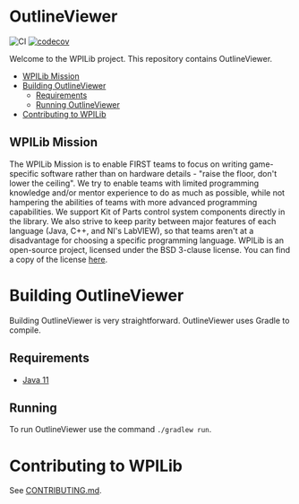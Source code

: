 # OutlineViewer

![CI](https://github.com/wpilibsuite/OutlineViewer/workflows/CI/badge.svg) [![codecov](https://codecov.io/gh/wpilibsuite/OutlineViewer/branch/JavaFX/graph/badge.svg)](https://codecov.io/gh/wpilibsuite/OutlineViewer)

Welcome to the WPILib project. This repository contains OutlineViewer.

- [WPILib Mission](#wpilib-mission)
- [Building OutlineViewer](#building-outline-viewer)
    - [Requirements](#requirements)
    - [Running OutlineViewer](#running)
- [Contributing to WPILib](#contributing-to-wpilib)

## WPILib Mission

The WPILib Mission is to enable FIRST teams to focus on writing game-specific software rather than on hardware details - "raise the floor, don't lower the ceiling". We try to enable teams with limited programming knowledge and/or mentor experience to do as much as possible, while not hampering the abilities of teams with more advanced programming capabilities. We support Kit of Parts control system components directly in the library. We also strive to keep parity between major features of each language (Java, C++, and NI's LabVIEW), so that teams aren't at a disadvantage for choosing a specific programming language. WPILib is an open-source project, licensed under the BSD 3-clause license. You can find a copy of the license [here](LICENSE.md).

# Building OutlineViewer

Building OutlineViewer is very straightforward. OutlineViewer uses Gradle to compile.

## Requirements
- [Java 11](http://jdk.java.net/11/)

## Running

To run OutlineViewer use the command `./gradlew run`.

# Contributing to WPILib

See [CONTRIBUTING.md](https://github.com/wpilibsuite/allwpilib/blob/main/CONTRIBUTING.md).
